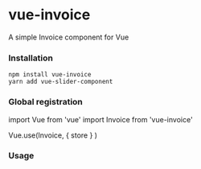 # vue-invoice

A simple Invoice component for Vue

### Installation

```
npm install vue-invoice
yarn add vue-slider-component
```

### Global registration

import Vue from 'vue'
import Invoice from 'vue-invoice'

Vue.use(Invoice, { store } )

### Usage

<template>
  <div id="app">
    <Invoice
      :company="company"
      :customer="customer"
      :invoice="invoice"
      :variant="1"
      currency="eur"
    />
  </div>
